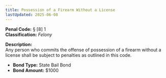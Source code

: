 ```yaml
---
title: Possession of a Firearm Without a License
lastUpdated: 2025-06-08
---
```


**Penal Code:** § [8] 1  
**Classification:** *Felony*

**Description:**  
Any person who commits the offense of possession of a firearm without a license shall be subject to penalties as outlined in this code.

- **Bond Type:** State Bail Bond  
- **Bond Amount:** $1000
